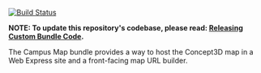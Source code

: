 [![Build Status](https://travis-ci.org/CuBoulder/cu_campus_map_bundle.svg?branch=master)](https://travis-ci.org/CuBoulder/cu_campus_map_bundle)

**NOTE: To update this repository's codebase, please read: [Releasing Custom Bundle Code](https://github.com/CuBoulder/express_documentation/blob/master/docs/creating_custom_bundles.md#releasing-custom-bundle-code).**

The Campus Map bundle provides a way to host the Concept3D map in a Web Express site and a front-facing map URL builder.
